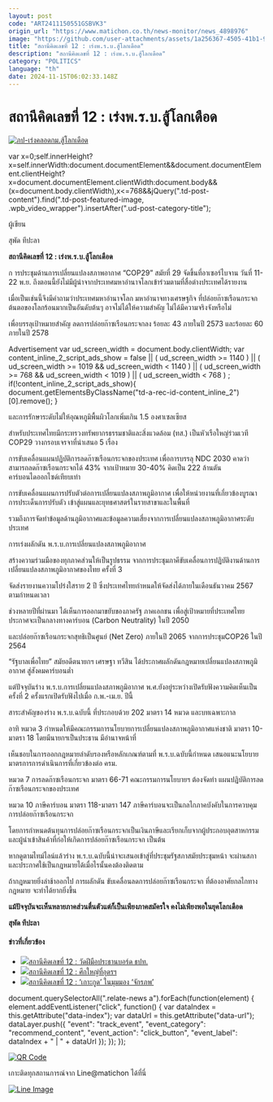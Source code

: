 ```yaml
---
layout: post
code: "ART2411150551GSBVK3"
origin_url: "https://www.matichon.co.th/news-monitor/news_4898976"
image: "https://github.com/user-attachments/assets/1a256367-4505-41b1-9d89-303e574f17a1"
title: "สถานีคิดเลขที่ 12 : เร่งพ.ร.บ.สู้โลกเดือด"
description: "สถานีคิดเลขที่ 12 : เร่งพ.ร.บ.สู้โลกเดือด"
category: "POLITICS"
language: "th"
date: 2024-11-15T06:02:33.148Z
---
```


# สถานีคิดเลขที่ 12 : เร่งพ.ร.บ.สู้โลกเดือด

[![](https://www.matichon.co.th/wp-content/uploads/2024/11/ภป-เร่งคลอดกม.สู้โลกเดือด.jpg "ภป-เร่งคลอดกม.สู้โลกเดือด")](https://www.matichon.co.th/wp-content/uploads/2024/11/ภป-เร่งคลอดกม.สู้โลกเดือด.jpg)

var x=0;self.innerHeight?x=self.innerWidth:document.documentElement&&document.documentElement.clientHeight?x=document.documentElement.clientWidth:document.body&&(x=document.body.clientWidth),x<=768&&jQuery(".td-post-content").find(".td-post-featured-image, .wpb\_video\_wrapper").insertAfter(".ud-post-category-title");

ผู้เขียน

สุพัด ทีปะลา

**สถานีคิดเลขที่ 12 : เร่งพ.ร.บ.สู้โลกเดือด**

ก ารประชุมด้านการเปลี่ยนแปลงสภาพอากาศ “COP29” สมัยที่ 29 จัดขึ้นที่อาเซอร์ไบจาน วันที่ 11-22 พ.ย. ถึงตอนนี้ยังไม่มีผู้นำจากประเทศมหาอำนาจโลกเข้าร่วมตามที่สื่อต่างประเทศได้รายงาน

เมื่อเป็นเช่นนี้จึงมีคำถามว่าประเทศมหาอำนาจโลก มหาอำนาจทางเศรษฐกิจ ที่ปล่อยก๊าซเรือนกระจกต้นตอของโลกร้อนมากเป็นอันดับต้นๆ อาจไม่ได้ให้ความสำคัญ ไม่ได้มีความจริงจังหรือไม่

เพื่อบรรลุเป้าหมายสำคัญ ลดการปล่อยก๊าซเรือนกระจกลง ร้อยละ 43 ภายในปี 2573 และร้อยละ 60 ภายในปี 2578

Advertisement var ud\_screen\_width = document.body.clientWidth; var content\_inline\_2\_script\_ads\_show = false || ( ud\_screen\_width >= 1140 ) || ( ud\_screen\_width >= 1019 && ud\_screen\_width < 1140 ) || ( ud\_screen\_width >= 768 && ud\_screen\_width < 1019 ) || ( ud\_screen\_width < 768 ) ; if(!content\_inline\_2\_script\_ads\_show){ document.getElementsByClassName("td-a-rec-id-content\_inline\_2")\[0\].remove(); }

และการรักษาระดับไม่ให้อุณหภูมิพื้นผิวโลกเพิ่มเกิน 1.5 องศาเซลเซียส

สำหรับประเทศไทยมีกระทรวงทรัพยากรธรรมชาติและสิ่งแวดล้อม (ทส.) เป็นหัวเรือใหญ่ร่วมเวที COP29 วางกรอบเจรจาที่นำเสนอ 5 เรื่อง

การขับเคลื่อนแผนปฏิบัติการลดก๊าซเรือนกระจกของประเทศ เพื่อการบรรลุ NDC 2030 คาดว่าสามารถลดก๊าซเรือนกระจกได้ 43% จากเป้าหมาย 30-40% คิดเป็น 222 ล้านตันคาร์บอนไดออกไซด์เทียบเท่า

การขับเคลื่อนแผนการปรับตัวต่อการเปลี่ยนแปลงสภาพภูมิอากาศ เพื่อให้หน่วยงานที่เกี่ยวข้องบูรณาการประเด็นการปรับตัว เข้าสู่แผนและยุทธศาสตร์ในรายสาขาและในพื้นที่

รวมถึงการจัดทำข้อมูลด้านภูมิอากาศและข้อมูลความเสี่ยงจากการเปลี่ยนแปลงสภาพภูมิอากาศระดับประเทศ

การเร่งผลักดัน พ.ร.บ.การเปลี่ยนแปลงสภาพภูมิอากาศ

สร้างความร่วมมือของทุกภาคส่วนให้เป็นรูปธรรม จากการประชุมภาคีขับเคลื่อนการปฏิบัติงานด้านการเปลี่ยนแปลงสภาพภูมิอากาศของไทย ครั้งที่ 3

จัดส่งรายงานความโปร่งใสราย 2 ปี ซึ่งประเทศไทยกำหนดให้จัดส่งได้ภายในเดือนธันวาคม 2567 ตามกำหนดเวลา

ช่วงหลายปีที่ผ่านมา ได้เห็นการออกมาขยับของภาครัฐ ภาคเอกชน เพื่อสู่เป้าหมายที่ประเทศไทยประกาศจะเป็นกลางทางคาร์บอน (Carbon Neutrality) ในปี 2050

และปล่อยก๊าซเรือนกระจกสุทธิเป็นศูนย์ (Net Zero) ภายในปี 2065 จากการประชุมCOP26 ในปี 2564

“รัฐบาลเพื่อไทย” สมัยอดีตนายกฯ เศรษฐา ทวีสิน ได้ประกาศผลักดันกฎหมายเปลี่ยนแปลงสภาพภูมิอากาศ สู่สังคมคาร์บอนต่ำ

แต่ปัจจุบันร่าง พ.ร.บ.การเปลี่ยนแปลงสภาพภูมิอากาศ พ.ศ.ยังอยู่ระหว่างเปิดรับฟังความคิดเห็นเป็นครั้งที่ 2 ครั้งแรกเปิดรับฟังไปเมื่อ ก.พ.-เม.ย. ปีนี้

สาระสำคัญของร่าง พ.ร.บ.ฉบับนี้ ที่ประกอบด้วย 202 มาตรา 14 หมวด และบทเฉพาะกาล

อาทิ หมวด 3 กำหนดให้มีคณะกรรมการนโยบายการเปลี่ยนแปลงสภาพภูมิอากาศแห่งชาติ มาตรา 10-มาตรา 18 โดยมีนายกฯเป็นประธาน มีอำนาจหน้าที่

เห็นชอบในการออกกฎหมายลำดับรองหรือหลักเกณฑ์ตามที่ พ.ร.บ.ฉบับนี้กำหนด เสนอแนะนโยบาย มาตรการการดำเนินการที่เกี่ยวข้องต่อ ครม.

หมวด 7 การลดก๊าซเรือนกระจก มาตรา 66-71 คณะกรรมการนโยบายฯ ต้องจัดทำ แผนปฏิบัติการลดก๊าซเรือนกระจกของประเทศ

หมวด 10 ภาษีคาร์บอน มาตรา 118-มาตรา 147 ภาษีคาร์บอนจะเป็นกลไกภาคบังคับในการควบคุมการปล่อยก๊าซเรือนกระจก

โดยการกำหนดต้นทุนการปล่อยก๊าซเรือนกระจกเป็นเงินภาษีและเรียกเก็บจากผู้ประกอบอุตสาหกรรมและผู้นำเข้าสินค้าที่ก่อให้เกิดการปล่อยก๊าซเรือนกระจก เป็นต้น

หากดูตามไทม์ไลน์แล้วร่าง พ.ร.บ.ฉบับนี้น่าจะเสนอเข้าสู่ที่ประชุมรัฐสภาสมัยประชุมหน้า จะผ่านสภา และประกาศใช้เป็นกฎหมายได้เมื่อไรนั้นคงต้องติดตาม

ถ้ากฎหมายยิ่งล่าช้าออกไป การผลักดัน ขับเคลื่อนลดการปล่อยก๊าซเรือนกระจก ที่ต้องอาศัยกลไกทางกฎหมาย จะทำได้ยากยิ่งขึ้น

**แม้ปัจจุบันจะเห็นหลายภาคส่วนตื่นตัวแต่ก็เป็นเพียงภาคสมัครใจ คงไม่เพียงพอในยุคโลกเดือด**

**สุพัด ทีปะลา**

#### ข่าวที่เกี่ยวข้อง

*   [![](https://www.matichon.co.th/wp-content/uploads/2024/11/021311.jpg)สถานีคิดเลขที่ 12 : วัดฝีมือประธานบอร์ด ธปท.](https://www.matichon.co.th/article/thinkstation-12/news_4896310)
*   [![](https://www.matichon.co.th/wp-content/uploads/2024/11/ภป-ศึกใหญ่ที่อุดรฯ.jpg)สถานีคิดเลขที่ 12 : ศึกใหญ่ที่อุดรฯ](https://www.matichon.co.th/article/thinkstation-12/news_4893438)
*   [![](https://www.matichon.co.th/wp-content/uploads/2024/11/ภป-เกาะกูดในมุมมองจักรภพ.jpg)สถานีคิดเลขที่ 12 : ‘เกาะกูด’ ในมุมมอง ‘จักรภพ’](https://www.matichon.co.th/article/thinkstation-12/news_4891852)

document.querySelectorAll(".relate-news a").forEach(function(element) { element.addEventListener("click", function() { var dataIndex = this.getAttribute("data-index"); var dataUrl = this.getAttribute("data-url"); dataLayer.push({ "event": "track\_event", "event\_category": "recommend\_content", "event\_action": "click\_button", "event\_label": dataIndex + " | " + dataUrl }); }); });

[![QR Code](https://www.matichon.co.th/wp-content/uploads/2023/07/wob1371z.jpg)](https://lin.ee/ht0nDxX)

เกาะติดทุกสถานการณ์จาก Line@matichon ได้ที่นี่

[![Line Image](https://www.matichon.co.th/wp-content/uploads/2023/07/th.png)](https://lin.ee/ht0nDxX)